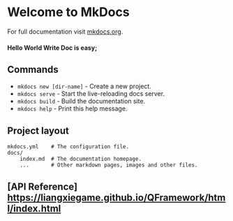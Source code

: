# Welcome to MkDocs

For full documentation visit [mkdocs.org](http://mkdocs.org).





#### Hello World Write Doc is easy;

## Commands

* `mkdocs new [dir-name]` - Create a new project.
* `mkdocs serve` - Start the live-reloading docs server.
* `mkdocs build` - Build the documentation site.
* `mkdocs help` - Print this help message.

## Project layout

    mkdocs.yml    # The configuration file.
    docs/
        index.md  # The documentation homepage.
        ...       # Other markdown pages, images and other files.


## [API Reference] https://liangxiegame.github.io/QFramework/html/index.html
